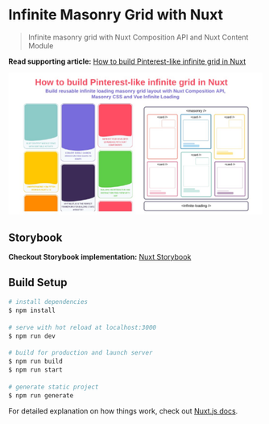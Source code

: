 # Infinite Masonry Grid with Nuxt

> Infinite masonry grid with Nuxt Composition API and Nuxt Content Module

**Read supporting article:** [How to build Pinterest-like infinite grid in Nuxt
](https://krutiepatel.com/blog/how-to-build-pinterest-like-infinite-grid-in-nuxt)

![Project Image](/docs/images/screenshot.jpeg)

## Storybook 

**Checkout Storybook implementation:** [Nuxt Storybook](https://infinite-masonry-sb.surge.sh/)

## Build Setup

```bash
# install dependencies
$ npm install

# serve with hot reload at localhost:3000
$ npm run dev

# build for production and launch server
$ npm run build
$ npm run start

# generate static project
$ npm run generate
```

For detailed explanation on how things work, check out [Nuxt.js docs](https://nuxtjs.org).
